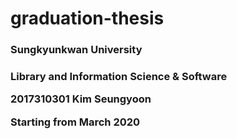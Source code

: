 # graduation-thesis

<h3> Sungkyunkwan University <h3>
<p> Library and Information Science & Software <p>
<p> 2017310301 Kim Seungyoon <p>

<p> Starting from March 2020 <p>
